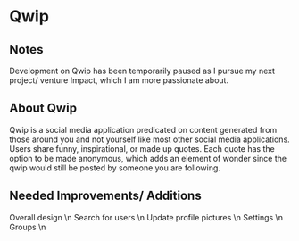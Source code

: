 # Qwip

## Notes

Development on Qwip has been temporarily paused as I pursue my next project/ venture Impact, which I am more passionate about.

## About Qwip
 
Qwip is a social media application predicated on content generated from those around you and not yourself like most other social media applications. Users share funny, inspirational, or made up quotes.  Each quote has the option to be made anonymous, which adds an element of wonder since the qwip would still be posted by someone you are following.


## Needed Improvements/ Additions

Overall design \n
Search for users \n
Update profile pictures \n
Settings \n
Groups \n

